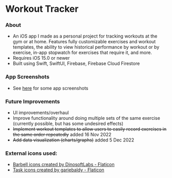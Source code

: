 # Workout Tracker

### About
* An iOS app I made as a personal project for tracking workouts at the gym or at home. Features fully customizable exercises and workout templates, the ability to view historical performance by workout or by exercise, in-app stopwatch for exercises that require it, and more.
* Requires iOS 15.0 or newer
* Built using Swift, SwiftUI, Firebase, Firebase Cloud Firestore

### App Screenshots
* See [here](https://github.com/sam-r-1/workout-tracker_ios/tree/main/app-screen-captures) for some app screenshots

### Future Improvements
* UI improvements/overhaul
* Improve functionality around doing multiple sets of the same exercise (currently possible, but has some undesired effects)
* ~~Implement workout templates to allow users to easily record exercises in the same order repeatedly~~ added 16 Nov 2022
* ~~Add data visualization (charts/graphs)~~ added 5 Dec 2022


### External icons used:
* <a href="https://www.flaticon.com/free-icons/barbell" title="barbell icons">Barbell icons created by DinosoftLabs - Flaticon</a>
* <a href="https://www.flaticon.com/free-icons/task" title="task icons">Task icons created by gariebaldy - Flaticon</a>
